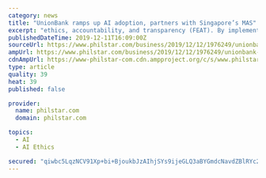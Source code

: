 ```yaml
---
category: news
title: "UnionBank ramps up AI adoption, partners with Singapore’s MAS"
excerpt: "ethics, accountability, and transparency (FEAT). By implementing FEAT, Veritas paves the way for cross-border data protection compliance. UnionBank, the only Philippine-based company in the consortium, co-creates Veritas with the MAS by sharing knowledge and expertise in how AIDA enables its financial crimes platform that uses AI for fraud ..."
publishedDateTime: 2019-12-11T16:09:00Z
sourceUrl: https://www.philstar.com/business/2019/12/12/1976249/unionbank-ramps-ai-adoption-partners-singapores-mas
ampUrl: https://www.philstar.com/business/2019/12/12/1976249/unionbank-ramps-ai-adoption-partners-singapores-mas/amp/
cdnAmpUrl: https://www-philstar-com.cdn.ampproject.org/c/s/www.philstar.com/business/2019/12/12/1976249/unionbank-ramps-ai-adoption-partners-singapores-mas/amp/
type: article
quality: 39
heat: 39
published: false

provider:
  name: philstar.com
  domain: philstar.com

topics:
  - AI
  - AI Ethics

secured: "qiwbc5LqzNCV91Xp+bi+BjoukbJzAIhjSYs9ijeGLQ3aBYGmdcNavdZBlRYc2aQVxtjv1l+S5oWi5ZOaUaNfszhoRocxnwVVkipH9+9tuJYhzokvX3/ltIbQuOzrousJ4G6XSZ+FjLmjkE6P9VRxrMaH5O8ioGa4wlF5RfnFCaiW9j36nwWXdxqkd693bjhhsYZWFvkvK4q2TFMqhSiqiqFpExoID/QmlA0fKuOB/7zXZDdfRR5n4raBSkKxf6fpgE4opndKmHlZutqBdLcDmA==;PnwzAXR00uCIp8ogvGrpIg=="
---
```


